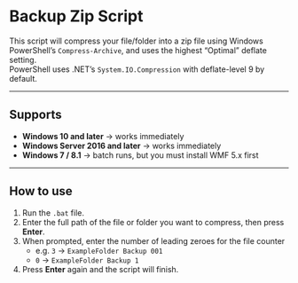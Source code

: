 # Backup Zip Script

This script will compress your file/folder into a zip file using Windows PowerShell’s `Compress-Archive`, and uses the highest “Optimal” deflate setting.  
PowerShell uses .NET’s `System.IO.Compression` with deflate-level 9 by default.

---

## Supports

- **Windows 10 and later** → works immediately  
- **Windows Server 2016 and later** → works immediately  
- **Windows 7 / 8.1** → batch runs, but you must install WMF 5.x first

---

## How to use

1. Run the `.bat` file.  
2. Enter the full path of the file or folder you want to compress, then press **Enter**.  
3. When prompted, enter the number of leading zeroes for the file counter  
   - e.g. `3` → `ExampleFolder Backup 001`  
   - `0` → `ExampleFolder Backup 1`  
4. Press **Enter** again and the script will finish.

